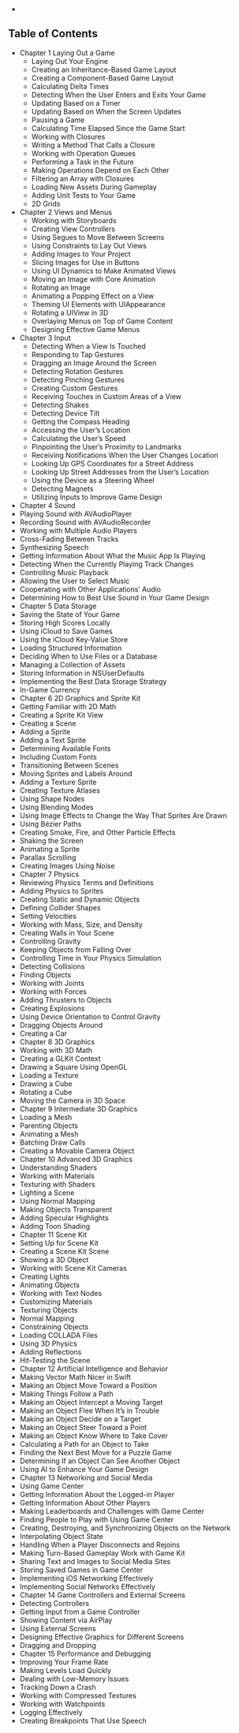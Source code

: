 - 

## Table of Contents
- Chapter 1 Laying Out a Game
  - Laying Out Your Engine
  - Creating an Inheritance-Based Game Layout
  - Creating a Component-Based Game Layout
  - Calculating Delta Times
  - Detecting When the User Enters and Exits Your Game
  - Updating Based on a Timer
  - Updating Based on When the Screen Updates
  - Pausing a Game
  - Calculating Time Elapsed Since the Game Start
  - Working with Closures
  - Writing a Method That Calls a Closure
  - Working with Operation Queues
  - Performing a Task in the Future
  - Making Operations Depend on Each Other
  - Filtering an Array with Closures
  - Loading New Assets During Gameplay
  - Adding Unit Tests to Your Game
  - 2D Grids
- Chapter 2 Views and Menus
  - Working with Storyboards
  - Creating View Controllers
  - Using Segues to Move Between Screens
  - Using Constraints to Lay Out Views
  - Adding Images to Your Project
  - Slicing Images for Use in Buttons
  - Using UI Dynamics to Make Animated Views
  - Moving an Image with Core Animation
  - Rotating an Image
  - Animating a Popping Effect on a View
  - Theming UI Elements with UIAppearance
  - Rotating a UIView in 3D
  - Overlaying Menus on Top of Game Content
  - Designing Effective Game Menus
- Chapter 3 Input
  - Detecting When a View Is Touched
  - Responding to Tap Gestures
  - Dragging an Image Around the Screen
  - Detecting Rotation Gestures
  - Detecting Pinching Gestures
  - Creating Custom Gestures
  - Receiving Touches in Custom Areas of a View
  - Detecting Shakes
  - Detecting Device Tilt
  - Getting the Compass Heading
  - Accessing the User’s Location
  - Calculating the User’s Speed
  - Pinpointing the User’s Proximity to Landmarks
  - Receiving Notifications When the User Changes Location
  - Looking Up GPS Coordinates for a Street Address
  - Looking Up Street Addresses from the User’s Location
  - Using the Device as a Steering Wheel
  - Detecting Magnets
  - Utilizing Inputs to Improve Game Design
- Chapter 4 Sound
- Playing Sound with AVAudioPlayer
- Recording Sound with AVAudioRecorder
- Working with Multiple Audio Players
- Cross-Fading Between Tracks
- Synthesizing Speech
- Getting Information About What the Music App Is Playing
- Detecting When the Currently Playing Track Changes
- Controlling Music Playback
- Allowing the User to Select Music
- Cooperating with Other Applications’ Audio
- Determining How to Best Use Sound in Your Game Design
- Chapter 5 Data Storage
- Saving the State of Your Game
- Storing High Scores Locally
- Using iCloud to Save Games
- Using the iCloud Key-Value Store
- Loading Structured Information
- Deciding When to Use Files or a Database
- Managing a Collection of Assets
- Storing Information in NSUserDefaults
- Implementing the Best Data Storage Strategy
- In-Game Currency
- Chapter 6 2D Graphics and Sprite Kit
- Getting Familiar with 2D Math
- Creating a Sprite Kit View
- Creating a Scene
- Adding a Sprite
- Adding a Text Sprite
- Determining Available Fonts
- Including Custom Fonts
- Transitioning Between Scenes
- Moving Sprites and Labels Around
- Adding a Texture Sprite
- Creating Texture Atlases
- Using Shape Nodes
- Using Blending Modes
- Using Image Effects to Change the Way That Sprites Are Drawn
- Using Bézier Paths
- Creating Smoke, Fire, and Other Particle Effects
- Shaking the Screen
- Animating a Sprite
- Parallax Scrolling
- Creating Images Using Noise
- Chapter 7 Physics
- Reviewing Physics Terms and Definitions
- Adding Physics to Sprites
- Creating Static and Dynamic Objects
- Defining Collider Shapes
- Setting Velocities
- Working with Mass, Size, and Density
- Creating Walls in Your Scene
- Controlling Gravity
- Keeping Objects from Falling Over
- Controlling Time in Your Physics Simulation
- Detecting Collisions
- Finding Objects
- Working with Joints
- Working with Forces
- Adding Thrusters to Objects
- Creating Explosions
- Using Device Orientation to Control Gravity
- Dragging Objects Around
- Creating a Car
- Chapter 8 3D Graphics
- Working with 3D Math
- Creating a GLKit Context
- Drawing a Square Using OpenGL
- Loading a Texture
- Drawing a Cube
- Rotating a Cube
- Moving the Camera in 3D Space
- Chapter 9 Intermediate 3D Graphics
- Loading a Mesh
- Parenting Objects
- Animating a Mesh
- Batching Draw Calls
- Creating a Movable Camera Object
- Chapter 10 Advanced 3D Graphics
- Understanding Shaders
- Working with Materials
- Texturing with Shaders
- Lighting a Scene
- Using Normal Mapping
- Making Objects Transparent
- Adding Specular Highlights
- Adding Toon Shading
- Chapter 11 Scene Kit
- Setting Up for Scene Kit
- Creating a Scene Kit Scene
- Showing a 3D Object
- Working with Scene Kit Cameras
- Creating Lights
- Animating Objects
- Working with Text Nodes
- Customizing Materials
- Texturing Objects
- Normal Mapping
- Constraining Objects
- Loading COLLADA Files
- Using 3D Physics
- Adding Reflections
- Hit-Testing the Scene
- Chapter 12 Artificial Intelligence and Behavior
- Making Vector Math Nicer in Swift
- Making an Object Move Toward a Position
- Making Things Follow a Path
- Making an Object Intercept a Moving Target
- Making an Object Flee When It’s in Trouble
- Making an Object Decide on a Target
- Making an Object Steer Toward a Point
- Making an Object Know Where to Take Cover
- Calculating a Path for an Object to Take
- Finding the Next Best Move for a Puzzle Game
- Determining If an Object Can See Another Object
- Using AI to Enhance Your Game Design
- Chapter 13 Networking and Social Media
- Using Game Center
- Getting Information About the Logged-in Player
- Getting Information About Other Players
- Making Leaderboards and Challenges with Game Center
- Finding People to Play with Using Game Center
- Creating, Destroying, and Synchronizing Objects on the Network
- Interpolating Object State
- Handling When a Player Disconnects and Rejoins
- Making Turn-Based Gameplay Work with Game Kit
- Sharing Text and Images to Social Media Sites
- Storing Saved Games in Game Center
- Implementing iOS Networking Effectively
- Implementing Social Networks Effectively
- Chapter 14 Game Controllers and External Screens
- Detecting Controllers
- Getting Input from a Game Controller
- Showing Content via AirPlay
- Using External Screens
- Designing Effective Graphics for Different Screens
- Dragging and Dropping
- Chapter 15 Performance and Debugging
- Improving Your Frame Rate
- Making Levels Load Quickly
- Dealing with Low-Memory Issues
- Tracking Down a Crash
- Working with Compressed Textures
- Working with Watchpoints
- Logging Effectively
- Creating Breakpoints That Use Speech
